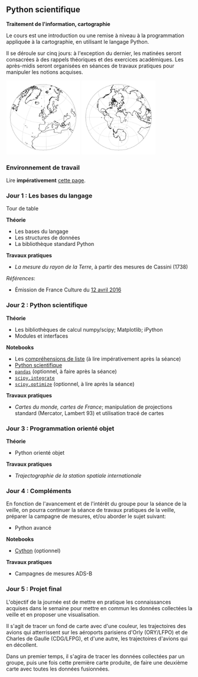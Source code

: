 ## Python scientifique
**Traitement de l'information, cartographie**

Le cours est une introduction ou une remise à niveau à la programmation appliquée à la cartographie, en utilisant le langage Python.

Il se déroule sur cinq jours: à l'exception du dernier, les matinées seront consacrées à des rappels théoriques et des exercices académiques. Les après-midis seront organisées en séances de travaux pratiques pour manipuler les notions acquises.

<img src="./extra/nearside.png" width='200px' height='200px'/> <img src="./extra/stereographic.png" width='200px' height='200px'/>

### Environnement de travail

Lire **impérativement** [cette page](environnement.md).

### Jour 1 : Les bases du langage

Tour de table

**Théorie**

- Les bases du langage
- Les structures de données
- La bibliothèque standard Python

**Travaux pratiques**

- *La mesure du rayon de la Terre*, à partir des mesures de Cassini (1738)

*Références*:

- Émission de France Culture du [12 avril 2016](https://www.franceculture.fr/emissions/la-fabrique-de-l-histoire/cartes-24-les-cassini-carte-sur-table)

### Jour 2 : Python scientifique

**Théorie**

- Les bibliothèques de calcul numpy/scipy; Matplotlib; iPython
- Modules et interfaces

**Notebooks**

- Les [compréhensions de liste](./notebooks/00-list-comprehensions.ipynb) (à lire impérativement après la séance)
- [Python scientifique](./notebooks/01-scientific-python.ipynb)
- [`pandas`](./notebooks/02-pandas.ipynb) (optionnel, à faire après la séance)
- [`scipy.integrate`](./notebooks/03-scipy-integrate.ipynb)
- [`scipy.optimize`](./notebooks/04-scipy-optimize.ipynb) (optionnel, à lire après la séance)

**Travaux pratiques**

- *Cartes du monde, cartes de France*; manipulation de projections standard (Mercator, Lambert 93) et utilisation tracé de cartes

### Jour 3 : Programmation orienté objet

**Théorie**

- Python orienté objet

**Travaux pratiques**

- *Trajectographie de la station spatiale internationale*

### Jour 4 : Compléments

En fonction de l'avancement et de l'intérêt du groupe pour la séance de la veille, on pourra continuer la séance de travaux pratiques de la veille, préparer la campagne de mesures, et/ou aborder le sujet suivant:

- Python avancé

**Notebooks**

- [Cython](./notebooks/05-cython.ipynb) (optionnel)

**Travaux pratiques**

- Campagnes de mesures ADS-B

### Jour 5 : Projet final

L'objectif de la journée est de mettre en pratique les connaissances acquises dans le semaine pour mettre en commun les données collectées la veille et en proposer une visualisation.

Il s'agit de tracer un fond de carte avec d'une couleur, les trajectoires des avions qui atterrissent sur les aéroports parisiens d'Orly (ORY/LFPO) et de Charles de Gaulle (CDG/LFPG), et d'une autre, les trajectoires d'avions qui en décollent.

Dans un premier temps, il s'agira de tracer les données collectées par un groupe, puis une fois cette première carte produite, de faire une deuxième carte avec toutes les données fusionnées.

